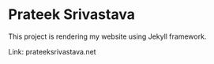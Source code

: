 # Prateek Srivastava

This project is rendering my website using Jekyll framework.

Link: prateeksrivastava.net

